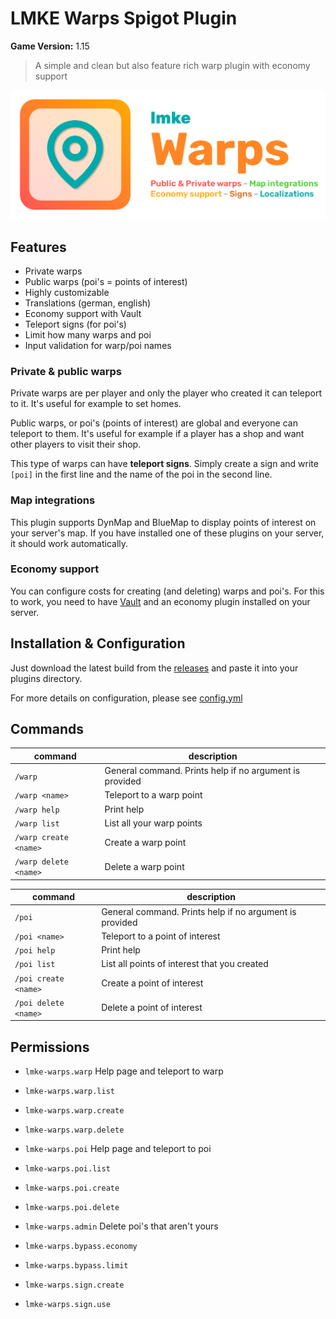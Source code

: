 # LMKE Warps Spigot Plugin
**Game Version:** 1.15

> A simple and clean but also feature rich warp plugin with economy support

![lmke warps banner](/lmke-warps-banner.png)

## Features
- Private warps
- Public warps (poi's = points of interest)
- Highly customizable
- Translations (german, english)
- Economy support with Vault
- Teleport signs (for poi's)
- Limit how many warps and poi
- Input validation for warp/poi names

### Private & public warps
Private warps are per player and only the player who created it can teleport to it.
It's useful for example to set homes.

Public warps, or poi's (points of interest) are global and everyone can teleport to them.
It's useful for example if a player has a shop and want other players to visit their shop.

This type of warps can have **teleport signs**. Simply create a sign and write `[poi]` in the first line and the name of the poi in the second line.

### Map integrations
This plugin supports DynMap and BlueMap to display points of interest on your server's map.
If you have installed one of these plugins on your server, it should work automatically.

### Economy support
You can configure costs for creating (and deleting) warps and poi's.
For this to work, you need to have [Vault](https://www.spigotmc.org/resources/vault.34315/) and an economy plugin installed on your server.

## Installation & Configuration
Just download the latest build from the [releases](/releases) and paste it into your plugins directory.

For more details on configuration, please see [config.yml](/src/main/resources/config.yml)

## Commands

| command               | description                                             |
|-----------------------|---------------------------------------------------------|
| `/warp`               | General command. Prints help if no argument is provided |
| `/warp <name>`        | Teleport to a warp point                                |
| `/warp help`          | Print help                                              |
| `/warp list`          | List all your warp points                               |
| `/warp create <name>` | Create a warp point                                     |
| `/warp delete <name>` | Delete a warp point                                     |


| command              | description                                             |
|----------------------|---------------------------------------------------------|
| `/poi`               | General command. Prints help if no argument is provided |
| `/poi <name>`        | Teleport to a point of interest                         |
| `/poi help`          | Print help                                              |
| `/poi list`          | List all points of interest that you created            |
| `/poi create <name>` | Create a point of interest                              |
| `/poi delete <name>` | Delete a point of interest                              |

## Permissions

- `lmke-warps.warp` Help page and teleport to warp
- `lmke-warps.warp.list`
- `lmke-warps.warp.create`
- `lmke-warps.warp.delete`

- `lmke-warps.poi` Help page and teleport to poi
- `lmke-warps.poi.list`
- `lmke-warps.poi.create`
- `lmke-warps.poi.delete`
- `lmke-warps.admin` Delete poi's that aren't yours

- `lmke-warps.bypass.economy`
- `lmke-warps.bypass.limit`

- `lmke-warps.sign.create`
- `lmke-warps.sign.use`
